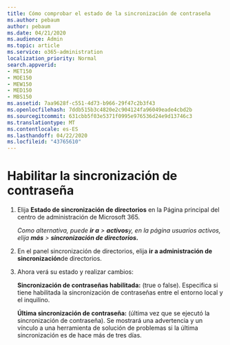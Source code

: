 ```yaml
---
title: Cómo comprobar el estado de la sincronización de contraseña
ms.author: pebaum
author: pebaum
ms.date: 04/21/2020
ms.audience: Admin
ms.topic: article
ms.service: o365-administration
localization_priority: Normal
search.appverid:
- MET150
- MOE150
- MEW150
- MED150
- MBS150
ms.assetid: 7aa9628f-c551-4d73-b966-29f47c2b3f43
ms.openlocfilehash: 7ddb515b3c4820e2c904124fa96049eade4cbd2b
ms.sourcegitcommit: 631cbb5f03e5371f0995e976536d24e9d13746c3
ms.translationtype: MT
ms.contentlocale: es-ES
ms.lasthandoff: 04/22/2020
ms.locfileid: "43765610"
---
```

# <a name="enable-password-sync"></a>Habilitar la sincronización de contraseña

1.  Elija **Estado de sincronización de directorios** en la Página principal del centro de administración de Microsoft 365. 
    
     *Como alternativa, puede **ir a** \> **activos**y, en la página usuarios activos, elija **más** \> **sincronización de directorios.*** 
    
2. En el panel sincronización de directorios, elija **ir a administración de sincronización**de directorios. 
    
3. Ahora verá su estado y realizar cambios:
    
    **Sincronización de contraseñas habilitada:** (true o false). Especifica si tiene habilitada la sincronización de contraseñas entre el entorno local y el inquilino. 
    
    **Última sincronización de contraseña:** (última vez que se ejecutó la sincronización de contraseña). Se mostrará una advertencia y un vínculo a una herramienta de solución de problemas si la última sincronización es de hace más de tres días. 
    

